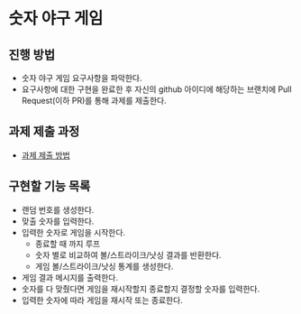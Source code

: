 # 숫자 야구 게임
## 진행 방법
* 숫자 야구 게임 요구사항을 파악한다.
* 요구사항에 대한 구현을 완료한 후 자신의 github 아이디에 해당하는 브랜치에 Pull Request(이하 PR)를 통해 과제를 제출한다.

## 과제 제출 과정
* [과제 제출 방법](https://github.com/next-step/nextstep-docs/tree/master/precourse)

## 구현할 기능 목록
* 랜덤 번호를 생성한다.
* 맞출 숫자를 입력한다.
* 입력한 숫자로 게임을 시작한다.
  * 종료할 때 까지 루프
  * 숫자 별로 비교하여 볼/스트라이크/낫싱 결과를 반환한다.
  * 게임 볼/스트라이크/낫싱 통계를 생성한다.
* 게임 결과 메시지를 출력한다.
* 숫자를 다 맞췄다면 게임을 재시작할지 종료할지 결정할 숫자를 입력한다.
* 입력한 숫자에 따라 게임을 재시작 또는 종료한다.